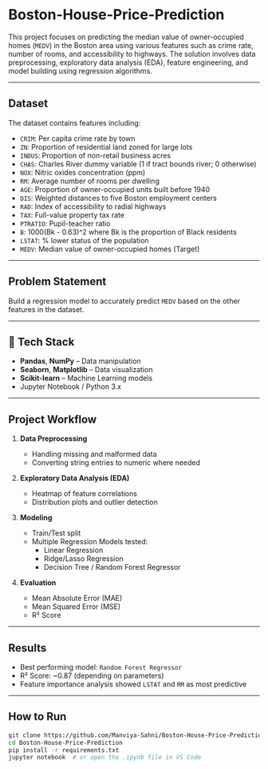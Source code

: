 # Boston-House-Price-Prediction
This project focuses on predicting the median value of owner-occupied homes (`MEDV`) in the Boston area using various features such as crime rate, number of rooms, and accessibility to highways. The solution involves data preprocessing, exploratory data analysis (EDA), feature engineering, and model building using regression algorithms.

---

## Dataset

The dataset contains features including:
- `CRIM`: Per capita crime rate by town
- `ZN`: Proportion of residential land zoned for large lots
- `INDUS`: Proportion of non-retail business acres
- `CHAS`: Charles River dummy variable (1 if tract bounds river; 0 otherwise)
- `NOX`: Nitric oxides concentration (ppm)
- `RM`: Average number of rooms per dwelling
- `AGE`: Proportion of owner-occupied units built before 1940
- `DIS`: Weighted distances to five Boston employment centers
- `RAD`: Index of accessibility to radial highways
- `TAX`: Full-value property tax rate
- `PTRATIO`: Pupil-teacher ratio
- `B`: 1000(Bk - 0.63)^2 where Bk is the proportion of Black residents
- `LSTAT`: % lower status of the population
- `MEDV`: Median value of owner-occupied homes (Target)

---

## Problem Statement

Build a regression model to accurately predict `MEDV` based on the other features in the dataset.

---

## 🔧 Tech Stack

- **Pandas**, **NumPy** – Data manipulation
- **Seaborn**, **Matplotlib** – Data visualization
- **Scikit-learn** – Machine Learning models
- Jupyter Notebook / Python 3.x

---

## Project Workflow

1. **Data Preprocessing**
   - Handling missing and malformed data
   - Converting string entries to numeric where needed

2. **Exploratory Data Analysis (EDA)**
   - Heatmap of feature correlations
   - Distribution plots and outlier detection

3. **Modeling**
   - Train/Test split
   - Multiple Regression Models tested:
     - Linear Regression
     - Ridge/Lasso Regression
     - Decision Tree / Random Forest Regressor

4. **Evaluation**
   - Mean Absolute Error (MAE)
   - Mean Squared Error (MSE)
   - R² Score

---

## Results

- Best performing model: `Random Forest Regressor`
- R² Score: ~0.87 (depending on parameters)
- Feature importance analysis showed `LSTAT` and `RM` as most predictive

---

## How to Run

```bash
git clone https://github.com/Manviya-Sahni/Boston-House-Price-Prediction.git
cd Boston-House-Price-Prediction
pip install -r requirements.txt
jupyter notebook  # or open the .ipynb file in VS Code
